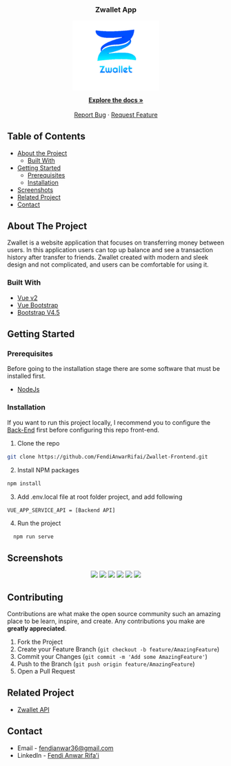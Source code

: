 <!--
*** Thanks for checking out this README Template. If you have a suggestion that would
*** make this better, please fork the repo and create a pull request or simply open
*** an issue with the tag "enhancement".
*** Thanks again! Now go create something AMAZING! :D
-->
<p align="center">
  <h3 align="center">Zwallet App</h1>
  <p align="center">
    <img align="center" width="200"  src='./screenshots/logo.PNG' />
  </p>

  <p align="center">
    <a href="https://github.com/FendiAnwarRifai/Zwallet-Frontend"><strong>Explore the docs »</strong></a>
    <br />
    <br />
    <!-- <a href="https://chaters.netlify.app">View Demo</a>
    · -->
    <a href="https://github.com/FendiAnwarRifai/Zwallet-Frontend/issues">Report Bug</a>
    ·
    <a href="https://github.com/FendiAnwarRifai/Zwallet-Frontend/issues">Request Feature</a>
  </p>
</p>

<!-- TABLE OF CONTENTS -->
## Table of Contents

* [About the Project](#about-the-project)
  * [Built With](#built-with)
* [Getting Started](#getting-started)
  * [Prerequisites](#prerequisites)
  * [Installation](#installation)
* [Screenshots](#screenshots)
* [Related Project](#related-project)
* [Contact](#contact)



<!-- ABOUT THE PROJECT -->
## About The Project

Zwallet is a website application that focuses on transferring money between users. In this application users can top up balance and see a transaction history after transfer to friends. Zwallet created with modern and sleek design and not complicated, and users can be comfortable for using it.

### Built With

* [Vue v2](https://vuejs.org/v2)
* [Vue Bootstrap](https://bootstrap-vue.org/)
* [Bootstrap V4.5](https://getbootstrap.com/docs/4.5/getting-started/introduction/)


<!-- GETTING STARTED -->
## Getting Started

### Prerequisites

Before going to the installation stage there are some software that must be installed first.

* [NodeJs](https://nodejs.org/en/download/)

### Installation

If you want to run this project locally, I recommend you to configure the [Back-End](https://github.com/FendiAnwarRifai/Zwallet-API) first before configuring this repo front-end.
1. Clone the repo
```sh
git clone https://github.com/FendiAnwarRifai/Zwallet-Frontend.git
```
2. Install NPM packages
```sh
npm install
```
3. Add .env.local file at root folder project, and add following
```sh
VUE_APP_SERVICE_API = [Backend API]
```
4. Run the project
```
  npm run serve
```



<!-- ROADMAP -->
## Screenshots

<p align='center'>
  <span>
      <image width="200" src='./screenshots/login.PNG' />
      <image width="200" src='./screenshots/register.PNG' />
      <image width="200" src='./screenshots/profile.PNG' />
      <image width="200" src='./screenshots/transfers.PNG' />
      <image width="200" src='./screenshots/min-transfers.PNG' />
      <image width="200" src='./screenshots/history.PNG' />
     

<!-- CONTRIBUTING -->
## Contributing

Contributions are what make the open source community such an amazing place to be learn, inspire, and create. Any contributions you make are **greatly appreciated**.

1. Fork the Project
2. Create your Feature Branch (`git checkout -b feature/AmazingFeature`)
3. Commit your Changes (`git commit -m 'Add some AmazingFeature'`)
4. Push to the Branch (`git push origin feature/AmazingFeature`)
5. Open a Pull Request



## Related Project
- [Zwallet API](https://github.com/FendiAnwarRifai/Zwallet-API)


<!-- CONTACT -->
## Contact

- Email - fendianwar36@gmail.com
- LinkedIn - [Fendi Anwar Rifa'i](https://www.linkedin.com/in/fendi-anwar-rifai/)
